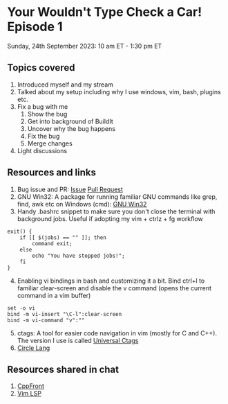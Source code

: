 # Your Wouldn't Type Check a Car! Episode 1

Sunday, 24th September 2023: 10 am ET - 1:30 pm ET

## Topics covered
1. Introduced myself and my stream
2. Talked about my setup including why I use windows, vim, bash, plugins etc. 
3. Fix a bug with me 
    1. Show the bug
    2. Get into background of BuildIt
    3. Uncover why the bug happens
    4. Fix the bug
    5. Merge changes
5. Light discussions 

## Resources and links

1. Bug issue and PR: [Issue](https://github.com/BuildIt-lang/buildit/issues/53) [Pull Request](https://github.com/BuildIt-lang/buildit/pull/54)
2. GNU Win32: A package for running familiar GNU commands like grep, find, awk etc on Windows (cmd): [GNU Win32](https://gnuwin32.sourceforge.net/)
3. Handy .bashrc snippet to make sure you don't close the terminal with background jobs. Useful if adopting my vim + ctrlz + fg workflow
```
exit() {
	if [[ $(jobs) == "" ]]; then
		command exit;
	else
		echo "You have stopped jobs!";
	fi
}
```

4. Enabling vi bindings in bash and customizing it a bit. Bind ctrl+l to familiar clear-screen and disable the v command (opens the current command in a vim buffer)
```
set -o vi
bind -m vi-insert "\C-l":clear-screen
bind -m vi-command "v":""
```

5. ctags: A tool for easier code navigation in vim (mostly for C and C++). The version I use is called [Universal Ctags](https://github.com/universal-ctags/ctags)
6. [Circle Lang](https://www.circle-lang.org/)

## Resources shared in chat

1. [CppFront](https://github.com/hsutter/cppfront)
2. [Vim LSP](https://github.com/prabirshrestha/vim-lsp)

